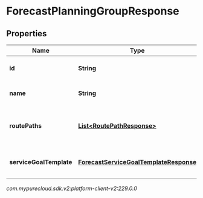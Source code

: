 # ForecastPlanningGroupResponse


## Properties

| Name | Type | Description | Notes |
| ------------ | ------------- | ------------- | ------------- |
| **id** | **String** | The ID of the planning group |  [optional] |
| **name** | **String** | The name of the planning group |  [optional] |
| **routePaths** | [**List&lt;RoutePathResponse&gt;**](RoutePathResponse) | Route path configuration for this planning group |  [optional] |
| **serviceGoalTemplate** | [**ForecastServiceGoalTemplateResponse**](ForecastServiceGoalTemplateResponse) | Service goals for this planning group |  [optional] |




_com.mypurecloud.sdk.v2:platform-client-v2:229.0.0_

